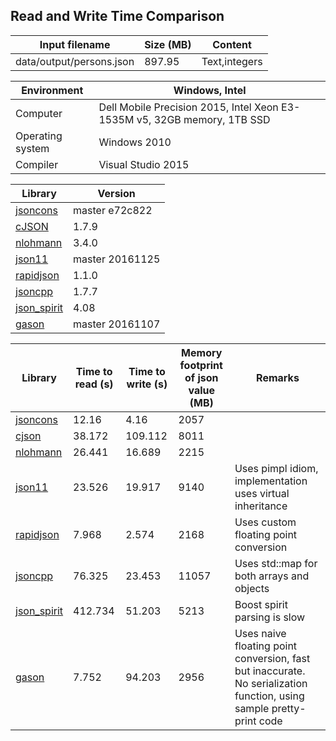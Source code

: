 
## Read and Write Time Comparison


Input filename|Size (MB)|Content
---|---|---
data/output/persons.json|897.95|Text,integers

Environment|Windows, Intel
---|---
Computer|Dell Mobile Precision 2015, Intel Xeon E3-1535M v5, 32GB memory, 1TB SSD
Operating system|Windows 2010
Compiler|Visual Studio 2015

Library|Version
---|---
[jsoncons](https://github.com/danielaparker/jsoncons)|master e72c822
[cJSON](https://github.com/DaveGamble/cJSON)|1.7.9
[nlohmann](https://github.com/nlohmann/json)|3.4.0
[json11](https://github.com/dropbox/json11)|master 20161125
[rapidjson](https://github.com/miloyip/rapidjson)|1.1.0
[jsoncpp](https://github.com/open-source-parsers/jsoncpp)|1.7.7
[json_spirit](http://www.codeproject.com/Articles/20027/JSON-Spirit-A-C-JSON-Parser-Generator-Implemented)|4.08
[gason](https://github.com/vivkin/gason)|master 20161107

Library|Time to read (s)|Time to write (s)|Memory footprint of json value (MB)|Remarks
---|---|---|---|---
[jsoncons](https://github.com/danielaparker/jsoncons)|12.16|4.16|2057|
[cjson](https://github.com/DaveGamble/cJSON)|38.172|109.112|8011|
[nlohmann](https://github.com/nlohmann/json)|26.441|16.689|2215|
[json11](https://github.com/dropbox/json11)|23.526|19.917|9140|Uses pimpl idiom, implementation uses virtual inheritance
[rapidjson](https://github.com/miloyip/rapidjson)|7.968|2.574|2168|Uses custom floating point conversion
[jsoncpp](https://github.com/open-source-parsers/jsoncpp)|76.325|23.453|11057|Uses std::map for both arrays and objects
[json_spirit](http://www.codeproject.com/Articles/20027/JSON-Spirit-A-C-JSON-Parser-Generator-Implemented)|412.734|51.203|5213|Boost spirit parsing is slow
[gason](https://github.com/vivkin/gason)|7.752|94.203|2956|Uses naive floating point conversion, fast but inaccurate. No serialization function, using sample pretty-print code

